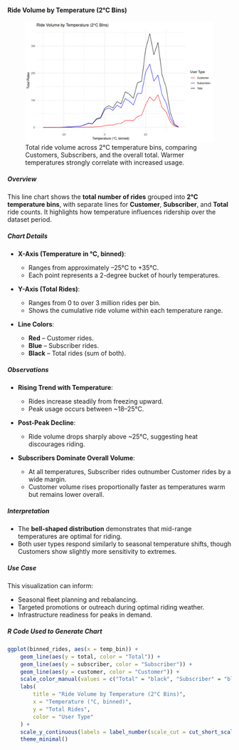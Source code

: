 #### Ride Volume by Temperature (2°C Bins)

<figure class="float-right">
  <a href="../images/Ride_Volume_by_Temp_2_bin.png" target="_blank" title="Select image to open full sized chart">
    <img src="../images/thumbnails/Ride_Volume_by_Temp_2_bin.png" alt="Line plot showing total rides across binned temperature ranges, with separate lines for Customer, Subscriber, and Total ride counts.">
  </a>
  <figcaption>
    Total ride volume across 2°C temperature bins, comparing Customers, Subscribers, and the overall total. Warmer temperatures strongly correlate with increased usage.
  </figcaption>
</figure>

##### Overview

This line chart shows the **total number of rides** grouped into **2°C temperature bins**, with separate lines for **Customer**, **Subscriber**, and **Total** ride counts. It highlights how temperature influences ridership over the dataset period.

##### Chart Details

- **X-Axis (Temperature in °C, binned)**:
  - Ranges from approximately –25°C to +35°C.
  - Each point represents a 2-degree bucket of hourly temperatures.

- **Y-Axis (Total Rides)**:
  - Ranges from 0 to over 3 million rides per bin.
  - Shows the cumulative ride volume within each temperature range.

- **Line Colors**:
  - **Red** – Customer rides.
  - **Blue** – Subscriber rides.
  - **Black** – Total rides (sum of both).

##### Observations

- **Rising Trend with Temperature**:
  - Rides increase steadily from freezing upward.
  - Peak usage occurs between ~18–25°C.
  
- **Post-Peak Decline**:
  - Ride volume drops sharply above ~25°C, suggesting heat discourages riding.

- **Subscribers Dominate Overall Volume**:
  - At all temperatures, Subscriber rides outnumber Customer rides by a wide margin.
  - Customer volume rises proportionally faster as temperatures warm but remains lower overall.

##### Interpretation

- The **bell-shaped distribution** demonstrates that mid-range temperatures are optimal for riding.
- Both user types respond similarly to seasonal temperature shifts, though Customers show slightly more sensitivity to extremes.

##### Use Case

This visualization can inform:
- Seasonal fleet planning and rebalancing.
- Targeted promotions or outreach during optimal riding weather.
- Infrastructure readiness for peaks in demand.

##### R Code Used to Generate Chart

```r
ggplot(binned_rides, aes(x = temp_bin)) +
    geom_line(aes(y = total, color = "Total")) +
    geom_line(aes(y = subscriber, color = "Subscriber")) +
    geom_line(aes(y = customer, color = "Customer")) +
    scale_color_manual(values = c("Total" = "black", "Subscriber" = "blue", "Customer" = "red")) +
    labs(
        title = "Ride Volume by Temperature (2°C Bins)",
        x = "Temperature (°C, binned)",
        y = "Total Rides",
        color = "User Type"
    ) +
    scale_y_continuous(labels = label_number(scale_cut = cut_short_scale())) +
    theme_minimal()
```
<br style="clear: both;"></br>

